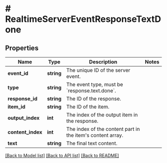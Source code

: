 # # RealtimeServerEventResponseTextDone

## Properties

Name | Type | Description | Notes
------------ | ------------- | ------------- | -------------
**event_id** | **string** | The unique ID of the server event. |
**type** | **string** | The event type, must be &#x60;response.text.done&#x60;. |
**response_id** | **string** | The ID of the response. |
**item_id** | **string** | The ID of the item. |
**output_index** | **int** | The index of the output item in the response. |
**content_index** | **int** | The index of the content part in the item&#39;s content array. |
**text** | **string** | The final text content. |

[[Back to Model list]](../../README.md#models) [[Back to API list]](../../README.md#endpoints) [[Back to README]](../../README.md)
